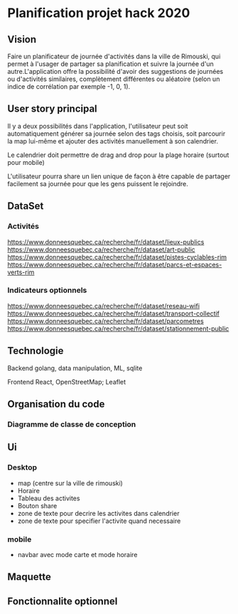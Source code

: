 # Planification projet hack 2020


## Vision
Faire un planificateur de journée d'activités dans la ville de Rimouski, qui permet à l'usager de partager sa planification et suivre la journée d'un autre.L'application offre la possibilité d'avoir des suggestions de journées ou d'activités similaires, complètement différentes ou aléatoire (selon un indice de corrélation par exemple -1, 0, 1).
## User story principal
Il y a deux possibilités dans l'application, l'utilisateur peut soit automatiquement générer sa journée selon des tags choisis, soit parcourir la map lui-même et ajouter des activités manuellement à son calendrier.

Le calendrier doit permettre de drag and drop pour la plage horaire (surtout pour mobile)

L'utilisateur pourra share un lien unique de façon à être capable de partager facilement sa journée pour que les gens puissent le rejoindre.
## DataSet
### Activités
https://www.donneesquebec.ca/recherche/fr/dataset/lieux-publics
https://www.donneesquebec.ca/recherche/fr/dataset/art-public
https://www.donneesquebec.ca/recherche/fr/dataset/pistes-cyclables-rim
https://www.donneesquebec.ca/recherche/fr/dataset/parcs-et-espaces-verts-rim
### Indicateurs optionnels
https://www.donneesquebec.ca/recherche/fr/dataset/reseau-wifi
https://www.donneesquebec.ca/recherche/fr/dataset/transport-collectif
https://www.donneesquebec.ca/recherche/fr/dataset/parcometres
https://www.donneesquebec.ca/recherche/fr/dataset/stationnement-public

## Technologie
Backend 
golang, data manipulation, ML, sqlite

Frontend
React, OpenStreetMap; Leaflet
## Organisation du code

### Diagramme de classe de conception

## Ui
### Desktop
- map (centre sur la ville de rimouski)
- Horaire
- Tableau des activites
- Bouton share
- zone de texte pour decrire les activites dans calendrier
- zone de texte pour specifier l'activite quand necessaire
### mobile
- navbar avec mode carte et mode horaire
## Maquette

## Fonctionnalite optionnel
